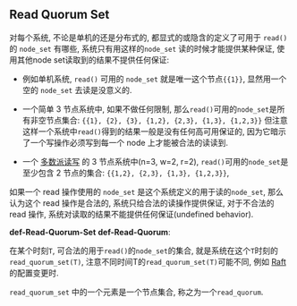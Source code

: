 ## Read Quorum Set

对每个系统, 不论是单机的还是分布式的,
都显式的或隐含的定义了可用于 `read()` 的 `node_set` 有哪些, 系统只有用这样的`node_set` 读的时候才能提供某种保证, 使用其他node set读取到的结果不提供任何保证:

- 例如单机系统, `read()` 可用的 `node_set` 就是唯一这个节点`{{1}}`,
  显然用一个空的 `node_set` 去读是没意义的.

- 一个简单 3 节点系统中, 如果不做任何限制,
  那么`read()`可用的`node_set`是所有非空节点集合: `{{1}, {2}, {3}, {1,2}, {2,3}, {1,3}, {1,2,3}}`
  但注意这样一个系统中`read()`得到的结果一般是没有任何高可用保证的, 因为它暗示了一个写操作必须写到每一个 node 上才能被合法的读读到.

- 一个 [多数派读写][] 的 3 节点系统中(n=3, w=2, r=2),
  `read()`可用的`node_set`是至少包含 2 节点的集合: `{{1,2}, {2,3}, {1,3}, {1,2,3}}`,

如果一个 read 操作使用的 `node_set` 是这个系统定义的用于读的`node_set`,
那么认为这个 read 操作是合法的, 系统只给合法的读操作提供保证,
对于不合法的 read 操作,
系统对读取的结果不能提供任何保证(undefined behavior).

**def-Read-Quorum-Set**
**def-Read-Quorum**:

在某个时刻`T`, 可合法的用于`read()`的`node_set`的集合, 就是系统在这个`T`时刻的`read_quorum_set(T)`, 注意不同时间T的`read_quorum_set(T)`可能不同, 例如 [Raft][] 的配置变更时.

`read_quorum_set` 中的一个元素是一个节点集合, 称之为一个`read_quorum`.


[多数派读写]: http://a
[Raft]: http://a
